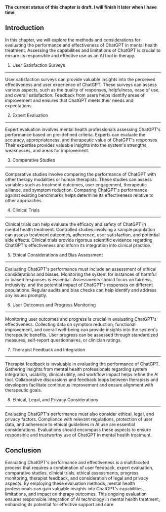 **The current status of this chapter is draft. I will finish it later when I have time**

Introduction
------------

In this chapter, we will explore the methods and considerations for evaluating the performance and effectiveness of ChatGPT in mental health treatment. Assessing the capabilities and limitations of ChatGPT is crucial to ensure its responsible and effective use as an AI tool in therapy.

1. User Satisfaction Surveys
----------------------------

User satisfaction surveys can provide valuable insights into the perceived effectiveness and user experience of ChatGPT. These surveys can assess various aspects, such as the quality of responses, helpfulness, ease of use, and overall satisfaction. Feedback from users helps identify areas of improvement and ensures that ChatGPT meets their needs and expectations.

2. Expert Evaluation
--------------------

Expert evaluation involves mental health professionals assessing ChatGPT's performance based on pre-defined criteria. Experts can evaluate the accuracy, appropriateness, and therapeutic value of ChatGPT's responses. Their expertise provides valuable insights into the system's strengths, weaknesses, and areas for improvement.

3. Comparative Studies
----------------------

Comparative studies involve comparing the performance of ChatGPT with other therapy modalities or human therapists. These studies can assess variables such as treatment outcomes, user engagement, therapeutic alliance, and symptom reduction. Comparing ChatGPT's performance against existing benchmarks helps determine its effectiveness relative to other approaches.

4. Clinical Trials
------------------

Clinical trials can help evaluate the efficacy and safety of ChatGPT in mental health treatment. Controlled studies involving a sample population can assess treatment outcomes, adherence, user satisfaction, and potential side effects. Clinical trials provide rigorous scientific evidence regarding ChatGPT's effectiveness and inform its integration into clinical practice.

5. Ethical Considerations and Bias Assessment
---------------------------------------------

Evaluating ChatGPT's performance must include an assessment of ethical considerations and biases. Monitoring the system for instances of harmful or biased responses is essential. Assessments should focus on fairness, inclusivity, and the potential impact of ChatGPT's responses on different populations. Regular audits and bias checks can help identify and address any issues promptly.

6. User Outcomes and Progress Monitoring
----------------------------------------

Monitoring user outcomes and progress is crucial in evaluating ChatGPT's effectiveness. Collecting data on symptom reduction, functional improvement, and overall well-being can provide insights into the system's therapeutic benefits. User progress can be assessed through standardized measures, self-report questionnaires, or clinician ratings.

7. Therapist Feedback and Integration
-------------------------------------

Therapist feedback is invaluable in evaluating the performance of ChatGPT. Gathering insights from mental health professionals regarding system integration, usability, clinical utility, and workflow impact helps refine the AI tool. Collaborative discussions and feedback loops between therapists and developers facilitate continuous improvement and ensure alignment with therapeutic goals.

8. Ethical, Legal, and Privacy Considerations
---------------------------------------------

Evaluating ChatGPT's performance must also consider ethical, legal, and privacy factors. Compliance with relevant regulations, protection of user data, and adherence to ethical guidelines in AI use are essential considerations. Evaluations should encompass these aspects to ensure responsible and trustworthy use of ChatGPT in mental health treatment.

Conclusion
----------

Evaluating ChatGPT's performance and effectiveness is a multifaceted process that requires a combination of user feedback, expert evaluation, comparative studies, clinical trials, ethical assessments, progress monitoring, therapist feedback, and consideration of legal and privacy aspects. By employing these evaluation methods, mental health professionals can gain valuable insights into ChatGPT's capabilities, limitations, and impact on therapy outcomes. This ongoing evaluation ensures responsible integration of AI technology in mental health treatment, enhancing its potential for effective support and care.

